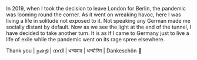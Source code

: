 In 2019, when I took the decision to leave London for Berlin, the pandemic was looming round the corner. As it went on wreaking havoc, here I was living a life in solitude not exposed to it. Not speaking any German made me socially distant by default. Now as we see the light at the end of the tunnel, I have decided to take another turn. It is as if I came to Germany just to live a life of exile while the pandemic went on its rage spree elsewhere.

Thank you | நன்றி | നന്ദി | धन्यवाद | धन्योस्मि | Dankeschön 🙏
